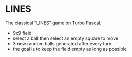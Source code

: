 # LINES
The classical "LINES" game on Turbo Pascal.
- 9x9 field
- select a ball then select an empty square to move
- 3 new random balls generated after every turn
- the goal is to keep the field empty as long as possible
